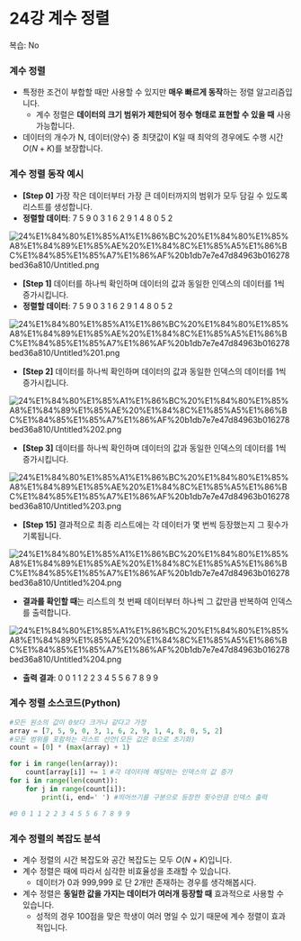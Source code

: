 # 24강 계수 정렬

복습: No

### 계수 정렬

- 특정한 조건이 부합할 때만 사용할 수 있지만 **매우 빠르게 동작**하는 정렬 알고리즘입니다.
    - 계수 정렬은 **데이터의 크기 범위가 제한되어 정수 형태로 표현할 수 있을 때** 사용 가능합니다.
- 데이터의 개수가 N, 데이터(양수) 중 최댓값이 K일 때 최악의 경우에도 수행 시간 $O(N+K)$를 보장합니다.

### 계수 정렬 동작 예시

- **[Step 0]** 가장 작은 데이터부터 가장 큰 데이터까지의 범위가 모두 담길 수 있도록 리스트를 생성합니다.
- **정렬할 데이터**: 7 5 9 0 3 1 6 2 9 1 4 8 0 5 2

![24%E1%84%80%E1%85%A1%E1%86%BC%20%E1%84%80%E1%85%A8%E1%84%89%E1%85%AE%20%E1%84%8C%E1%85%A5%E1%86%BC%E1%84%85%E1%85%A7%E1%86%AF%20b1db7e7e47d84963b016278bed36a810/Untitled.png](24%E1%84%80%E1%85%A1%E1%86%BC%20%E1%84%80%E1%85%A8%E1%84%89%E1%85%AE%20%E1%84%8C%E1%85%A5%E1%86%BC%E1%84%85%E1%85%A7%E1%86%AF%20b1db7e7e47d84963b016278bed36a810/Untitled.png)

- **[Step 1]** 데이터를 하나씩 확인하며 데이터의 값과 동일한 인덱스의 데이터를 1씩 증가시킵니다.
- **정렬할 데이터**: 7 5 9 0 3 1 6 2 9 1 4 8 0 5 2

![24%E1%84%80%E1%85%A1%E1%86%BC%20%E1%84%80%E1%85%A8%E1%84%89%E1%85%AE%20%E1%84%8C%E1%85%A5%E1%86%BC%E1%84%85%E1%85%A7%E1%86%AF%20b1db7e7e47d84963b016278bed36a810/Untitled%201.png](24%E1%84%80%E1%85%A1%E1%86%BC%20%E1%84%80%E1%85%A8%E1%84%89%E1%85%AE%20%E1%84%8C%E1%85%A5%E1%86%BC%E1%84%85%E1%85%A7%E1%86%AF%20b1db7e7e47d84963b016278bed36a810/Untitled%201.png)

- **[Step 2]** 데이터를 하나씩 확인하며 데이터의 값과 동일한 인덱스의 데이터를 1씩 증가시킵니다.

![24%E1%84%80%E1%85%A1%E1%86%BC%20%E1%84%80%E1%85%A8%E1%84%89%E1%85%AE%20%E1%84%8C%E1%85%A5%E1%86%BC%E1%84%85%E1%85%A7%E1%86%AF%20b1db7e7e47d84963b016278bed36a810/Untitled%202.png](24%E1%84%80%E1%85%A1%E1%86%BC%20%E1%84%80%E1%85%A8%E1%84%89%E1%85%AE%20%E1%84%8C%E1%85%A5%E1%86%BC%E1%84%85%E1%85%A7%E1%86%AF%20b1db7e7e47d84963b016278bed36a810/Untitled%202.png)

- **[Step 3]** 데이터를 하나씩 확인하며 데이터의 값과 동일한 인덱스의 데이터를 1씩 증가시킵니다.

![24%E1%84%80%E1%85%A1%E1%86%BC%20%E1%84%80%E1%85%A8%E1%84%89%E1%85%AE%20%E1%84%8C%E1%85%A5%E1%86%BC%E1%84%85%E1%85%A7%E1%86%AF%20b1db7e7e47d84963b016278bed36a810/Untitled%203.png](24%E1%84%80%E1%85%A1%E1%86%BC%20%E1%84%80%E1%85%A8%E1%84%89%E1%85%AE%20%E1%84%8C%E1%85%A5%E1%86%BC%E1%84%85%E1%85%A7%E1%86%AF%20b1db7e7e47d84963b016278bed36a810/Untitled%203.png)

- **[Step 15]** 결과적으로 최종 리스트에는 각 데이터가 몇 번씩 등장했는지 그 횟수가 기록됩니다.

![24%E1%84%80%E1%85%A1%E1%86%BC%20%E1%84%80%E1%85%A8%E1%84%89%E1%85%AE%20%E1%84%8C%E1%85%A5%E1%86%BC%E1%84%85%E1%85%A7%E1%86%AF%20b1db7e7e47d84963b016278bed36a810/Untitled%204.png](24%E1%84%80%E1%85%A1%E1%86%BC%20%E1%84%80%E1%85%A8%E1%84%89%E1%85%AE%20%E1%84%8C%E1%85%A5%E1%86%BC%E1%84%85%E1%85%A7%E1%86%AF%20b1db7e7e47d84963b016278bed36a810/Untitled%204.png)

- **결과를 확인할 때**는 리스트의 첫 번째 데이터부터 하나씩 그 값만큼 반복하여 인덱스를 출력합니다.

![24%E1%84%80%E1%85%A1%E1%86%BC%20%E1%84%80%E1%85%A8%E1%84%89%E1%85%AE%20%E1%84%8C%E1%85%A5%E1%86%BC%E1%84%85%E1%85%A7%E1%86%AF%20b1db7e7e47d84963b016278bed36a810/Untitled%204.png](24%E1%84%80%E1%85%A1%E1%86%BC%20%E1%84%80%E1%85%A8%E1%84%89%E1%85%AE%20%E1%84%8C%E1%85%A5%E1%86%BC%E1%84%85%E1%85%A7%E1%86%AF%20b1db7e7e47d84963b016278bed36a810/Untitled%204.png)

- **출력 결과**: 0 0 1 1 2 2 3 4 5 5 6 7 8 9 9

### 계수 정렬 소스코드(Python)

```python
#모든 원소의 값이 0보다 크거나 같다고 가정
array = [7, 5, 9, 0, 3, 1, 6, 2, 9, 1, 4, 8, 0, 5, 2]
#모든 범위를 포함하는 리스트 선언(모든 값은 0으로 초기화)
count = [0] * (max(array) + 1)

for i in range(len(array)):
	count[array[i]] += 1 #각 데이터에 해당하는 인덱스의 값 증가
for i in range(len(count)):
	for j in range(count[i]):
		print(i, end=' ') #띄어쓰기를 구분으로 등장한 횟수만큼 인덱스 출력

#0 0 1 1 2 2 3 4 5 5 6 7 8 9 9
```

### 계수 정렬의 복잡도 분석

- 계수 정렬의 시간 복잡도와 공간 복잡도는 모두 $O(N+K)$입니다.
- 계수 정렬은 때에 따라서 심각한 비효율성을 초래할 수 있습니다.
    - 데이터가 0과 999,999 로 단 2개만 존재하는 경우를 생각해봅시다.
- 계수 정렬은 **동일한 값을 가지는 데이터가 여러개 등장할 때** 효과적으로 사용할 수 있습니다.
    - 성적의 경우 100점을 맞은 학생이 여러 명일 수 있기 때문에 계수 정렬이 효과적입니다.